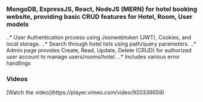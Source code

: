<h3>MongoDB, ExpressJS, React, NodeJS (MERN) for hotel booking website, providing basic CRUD features for Hotel, Room, User models</h3>
..* User Authentication prcoess using Jsonwebtoken (JWT), Cookies, and local storage. 
..* Search through hotel lists using path/query parameters. 
..* Admin page provides Create, Read, Update, Delete (CRUD) for authorized user account to manage users/rooms/hotel. 
..* Includes various error handlings
<h3>Videos</h3>
[Watch the video](https://player.vimeo.com/video/920336659)